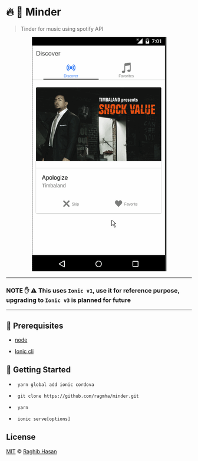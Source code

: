 # 🔥 🎵 Minder
> Tinder for music using spotify API

<p align="center">
  <img src="./minder.gif"/>
</p>

---

### NOTE ✋ ⚠️  This uses `Ionic v1`, use it for reference purpose, upgrading to `Ionic v3` is planned for future
---


## 🔧 Prerequisites

* [node](https://nodejs.org/en/)

* [Ionic cli](https://ionicframework.com/docs/cli/)

## 🚀 Getting Started
* ` yarn global add ionic cordova`

* ` git clone https://github.com/ragmha/minder.git`

* ` yarn`

* ` ionic serve[options]`

## License
[MIT](./license) © [Raghib Hasan](http://raghibm.com/)
